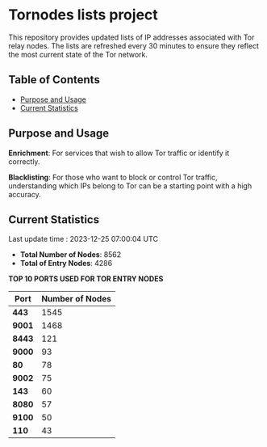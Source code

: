 # Tornodes lists project

This repository provides updated lists of IP addresses associated with Tor relay nodes. The lists are refreshed every 30 minutes to ensure they reflect the most current state of the Tor network.

## Table of Contents

- [Purpose and Usage](#purpose-and-usage)
- [Current Statistics](#current-statistics)


## Purpose and Usage

**Enrichment**: For services that wish to allow Tor traffic or identify it correctly.

**Blacklisting**: For those who want to block or control Tor traffic, understanding which IPs belong to Tor can be a starting point with a high accuracy.

## Current Statistics

Last update time : 2023-12-25 07:00:04 UTC

- **Total Number of Nodes**: 8562
- **Total of Entry Nodes**: 4286

**TOP 10 PORTS USED FOR TOR ENTRY NODES**

| **Port** | **Number of Nodes** |
|------|-----------------|
| **443**   | 1545  |
| **9001**   | 1468  |
| **8443**   | 121  |
| **9000**   | 93  |
| **80**   | 78  |
| **9002**   | 75  |
| **143**   | 60  |
| **8080**   | 57  |
| **9100**   | 50  |
| **110**   | 43  |

